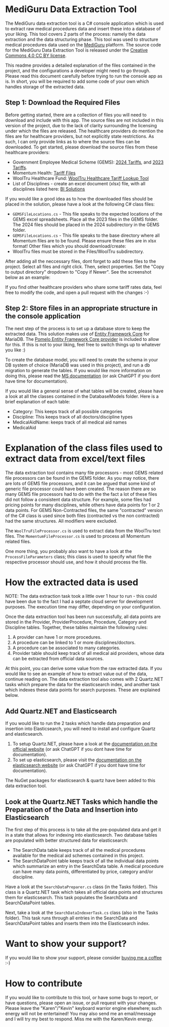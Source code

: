 # MediGuru Data Extraction Tool

The MediGuru data extraction tool is a C# console application which is used to extract raw medical procedures data and insert these into a database of your liking. This tool covers 2 parts of the process: namely the data extraction and the data structuring phase. This tool was used to structure medical procedures data used on the [MediGuru](https://www.mediguru.co.za) platform. The source code for the MediGuru Data Extraction Tool is released under the [Creative Commons 4.0 CC BY license](https://creativecommons.org/licenses/by/4.0/).

This readme provides a detailed explanation of the files contained in the project, and the configurations a developer might need to go through. Please read this document carefully before trying to run the console app as is. In short, you will be required to add some code of your own which handles storage of the extracted data.

## Step 1: Download the Required Files
Before getting started, there are a collection of files you will need to download and include with this app. The source files are not included in this version of the project, due to the lack of clarity surrounding the licensing under which the files are released. The healthcare providers do mention the files are for healthcare providers, but not explicitly state restrictions. As such, I can only provide links as to where the source files can be downloaded. To get started, please download the source files from these healthcare providers:

- Government Employee Medical Scheme (GEMS): [2024 Tariffs](https://www.gems.gov.za/Healthcare-Providers/Tariff-Files/2024-Tariff-Files?year=2024), and [2023 Tariffs](https://www.gems.gov.za/Healthcare-Providers/Tariff-Files/2023-Tariff-Files?year=2023).
- Momentum Health: [Tariff Files](https://provider.momentum.co.za/default.aspx?wv0/VQt%20352aqBYetE7mOzP25ni40mElMQCBtHeLFrhqZJoAkQmjjgI0R8l2eUTE3fR8oeIiUZc3QGgejEHXYA==)
- WoolTru Healthcare Fund: [WoolTru Healthcare Tariff Lookup Tool](https://www.wooltruhealthcarefund.co.za/benefits/fund-tariff--whft--lookup)
- List of Disciplines - create an excel document (xlsx) file, with all disciplines listed here: [BI Solutions](https://www.bisolutions.co.za/reports/disciplines.php)

If you would like a good idea as to how the downloaded files should be placed in the solution, please have a look at the following C# class files:

- `GEMSFileLocations.cs` - This file speaks to the expected locations of the GEMS excel spreadsheets. Place all the 2023 files in the GEMS folder. The 2024 files should be placed in the 2024 subdirectory in the GEMS folder.
- `GEMSFileLocations.cs` - This file speaks to the base directory where all Momentum files are to be found. Please ensure these files are in xlsx format!
  Other files which you should download/create:
- WoolTru files must be stored in the Files/WoolTru subdirectory.

After adding all the neccessary files, dont forget to add these files to the project. Select all files and right click. Then, select properties. Set the "Copy to output directory" dropdown to "Copy if Newer". See the screenshot below as an example:

If you find other healthcare providers who share some tariff rates data, feel free to modify the code, and open a pull request with the changes :-)

## Step 2: Store files in an appropriate structure in the console application

The next step of the process is to set up a database store to keep the extracted data. This solution makes use of [Entity Framework Core](https://learn.microsoft.com/en-us/ef/core/) for MariaDB. The [Pomelo Entity Framework Core provider](https://github.com/PomeloFoundation/Pomelo.EntityFrameworkCore.MySql) is included to allow for this. If this is not to your liking, feel free to switch things up to whatever you like :)

To create the database model, you will need to create the schema in your DB system of choice (MariaDB was used in this project), and run a db migration to generate the tables. If you would like more information on doing this, please read the [MS documentation](https://learn.microsoft.com/en-us/ef/core/managing-schemas/migrations/?tabs=dotnet-core-cli) (or ask ChatGPT if you dont have time for documentation).

If you would like a general sense of what tables will be created, please have a look at all the classes contained in the DatabaseModels folder. Here is a brief explanation of each table:

- Category: This keeps track of all possible categories
- Discipline: This keeps track of all doctors/discipline types
- MedicalAidName: keeps track of all medical aid names
- MedicalAid

# Explanation of the class files used to extract data from excel/text files

The data extraction tool contains many file processors - most GEMS related file processors can be found in the GEMS folder. As you may notice, there are lots of GEMS file processors, and it can be argued that some kind of generic file processor could have been created. The reason there are so many GEMS file processors had to do with the the fact a lot of these files did not follow a consistent data structure. For example, some files had pricing points for many disciplines, while others have data points for 1 or 2 data points. For GEMS Non-Contracted files, the same "contracted" version of the C# class is used since both files (contracted vs the non contracted) had the same structures. All modifiers were excluded.

The `WoolTruFileProcessor.cs` is used to extract data from the WoolTru text files. The `MomentumFileProcessor.cs` is used to process all Momentum related files.

One more thing, you probably also want to have a look at the `ProcessFileParameters` class; this class is used to specify what file the respective processor should use, and how it should process the file.

# How the extracted data is used
NOTE: The data extraction task took a little over 1 hour to run - this could have been due to the fact I had a septate cloud server for development purposes. The execution time may differ, depending on your configuration.

Once the data extraction tool has been run successfully, all data points are stored in the Provider, ProviderProcedure, Procedure, Category and Discipline tables. Together, these tables maintain the following rules:

1. A provider can have 1 or more procedures.
2. A procedure can be linked to 1 or more disciplines/doctors.
3. A procedure can be associated to many categories.
4. Provider table should keep track of all medical aid providers, whose data can be extracted from official data sources.

At this point, you can derive some value from the raw extracted data. If you would like to see an example of how to extract value out of the data, continue reading on. The data extraction tool also comes with 2 Quartz.NET tasks which prepare the data for the elasticsearch index, and another task which indexes these data points for search purposes. These are explained below.

## Add Quartz.NET and Elasticsearch
If you would like to run the 2 tasks which handle data preparation and insertion into Elasticsearch, you will need to install and configure Quartz and elasticsearch.

1. To setup Quartz.NET, please have a look at the [documentation on the official website](https://www.quartz-scheduler.net/documentation/quartz-3.x/packages/microsoft-di-integration.html) (or ask ChatGPT if you dont have time for documentation).
2. To set up elasticsearch, please visit the [documentation on the elasticsearch website](https://www.elastic.co/guide/en/elasticsearch/reference/current/install-elasticsearch.html#elasticsearch-install-packages) (or ask ChatGPT if you dont have time for documentation).

The NuGet packages for elasticsearch & quartz have been added to this data extraction tool.
## Look at the Quartz.NET Tasks which handle the Preparation of the Data and Insertion into Elasticsearch

The first step of this process is to take all the pre-populated data and get it in a state that allows for indexing into elasticsearch. Two database tables are populated with better structured data for elasticsearch:

- The SearchData table keeps track of all the medical procedures available for the medical aid schemes contained in this project.
- The SearchDataPoint table keeps track of all the individual data points which summarize an entry in the SearchData table. A medical procedure can have many data points, differentiated by price, category and/or discipline.

Have a look at the `SearchDataPreparer.cs` class (in the Tasks folder). This class is a Quartz.NET task which takes all official data points and structures them for elasticsearch. This task populates the SearchData and SearchDataPoint tables.

Next, take a look at the `SearchDataIndexerTask.cs` class (also in the Tasks folder). This task runs through all entries in the SearchData and SearchDataPoint tables and inserts them into the Elasticsearch index.

# Want to show your support?
If you would like to show your support, please consider [buying me a coffee](https://www.buymeacoffee.com/okuhlengado) :-)

# How to contribute

If you would like to contribute to this tool, or have some bugs to report, or have questions, please open an issue, or pull request with your changes. Please leave the "Karen"/"Kevin" keyboard warrior engine elsewhere; such energy will not be entertained! You may also send me an email/message and I will try my best to respond. Miss me with the Karen/Kevin energy. 
